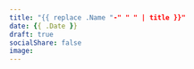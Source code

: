 ```yaml
---
title: "{{ replace .Name "-" " " | title }}"
date: {{ .Date }}
draft: true
socialShare: false
image:
---
```


